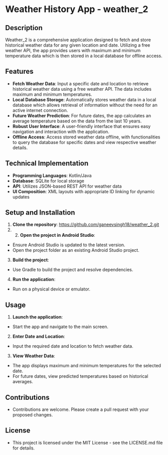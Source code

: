 # Weather History App - weather_2

## Description
Weather_2 is a comprehensive application designed to fetch and store historical weather data for any given location and date. Utilizing a free weather API, the app provides users with maximum and minimum temperature data which is then stored in a local database for offline access.

## Features

- **Fetch Weather Data**: Input a specific date and location to retrieve historical weather data using a free weather API. The data includes maximum and minimum temperatures.
- **Local Database Storage**: Automatically stores weather data in a local database which allows retrieval of information without the need for an active internet connection.
- **Future Weather Prediction**: For future dates, the app calculates an average temperature based on the data from the last 10 years.
- **Robust User Interface**: A user-friendly interface that ensures easy navigation and interaction with the application.
- **Offline Access**: Access stored weather data offline, with functionalities to query the database for specific dates and view respective weather details.

## Technical Implementation

- **Programming Languages**: Kotlin/Java
- **Database**: SQLite for local storage
- **API**: Utilizes JSON-based REST API for weather data
- **UI Composition**: XML layouts with appropriate ID linking for dynamic updates

## Setup and Installation

1. **Clone the repository**:
   https://github.com/ganeevsingh18/weather_2.git
3. 2. **Open the project in Android Studio**:
- Ensure Android Studio is updated to the latest version.
- Open the project folder as an existing Android Studio project.

3. **Build the project**:
- Use Gradle to build the project and resolve dependencies.

4. **Run the application**:
- Run on a physical device or emulator.

## Usage

1. **Launch the application**:
- Start the app and navigate to the main screen.

2. **Enter Date and Location**:
- Input the required date and location to fetch weather data.

3. **View Weather Data**:
- The app displays maximum and minimum temperatures for the selected date.
- For future dates, view predicted temperatures based on historical averages.

## Contributions

- Contributions are welcome. Please create a pull request with your proposed changes.

## License

- This project is licensed under the MIT License - see the LICENSE.md file for details.


